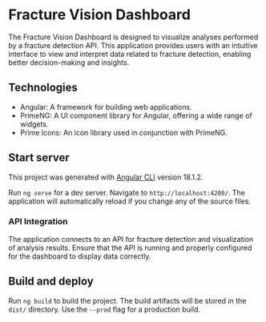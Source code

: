 # Fracture Vision Dashboard

The Fracture Vision Dashboard is designed to visualize analyses performed by a fracture detection API. This application provides users with an intuitive interface to view and interpret data related to fracture detection, enabling better decision-making and insights.

## Technologies

- Angular: A framework for building web applications.
- PrimeNG: A UI component library for Angular, offering a wide range of widgets.
- Prime Icons: An icon library used in conjunction with PrimeNG. 

## Start server

This project was generated with [Angular CLI](https://github.com/angular/angular-cli) version 18.1.2.

Run `ng serve` for a dev server. Navigate to `http://localhost:4200/`. The application will automatically reload if you change any of the source files.

### API Integration

The application connects to an API for fracture detection and visualization of analysis results. Ensure that the API is running and properly configured for the dashboard to display data correctly.

## Build and deploy

Run `ng build` to build the project. The build artifacts will be stored in the `dist/` directory. Use the `--prod` flag for a production build.